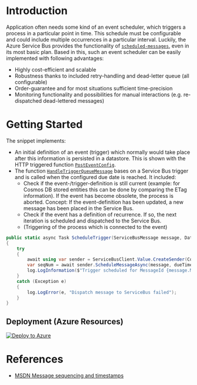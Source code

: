 # Introduction
Application often needs some kind of an event scheduler, which triggers a process in a particular point in time. This schedule must be configurable and could include multiple occurrences in a particular interval.
Luckily, the Azure Service Bus provides the functionality of [`scheduled-messages`](https://docs.microsoft.com/en-us/azure/service-bus-messaging/message-sequencing#scheduled-messages), even in its most basic plan. Based in this, such an event scheduler can be easily implemented with following advantages:
* Highly cost-efficient and scalable
* Robustness thanks to included retry-handling and dead-letter queue (all configurable)
* Order-guarantee and for most situations sufficient time-precision
* Monitoring functionality and possibilities for manual interactions (e.g. re-dispatched dead-lettered messages)

# Getting Started
The snippet implements:
* An initial definition of an event (trigger) which normally would take place after this information is persisted in a datastore. This is shown with the HTTP triggered function [`PostEventConfig`](./FunctionApp/Functions/PostEventConfig.cs).
* The function [`HandleTriggerQueueMessage`](./FunctionApp/Functions/HandleTriggerQueueMessage.cs) bases on a Service Bus trigger and is called when the configured due date is reached. It included:
  * Check if the event-/trigger-definition is still current (example: for Cosmos DB stored entities this can be done by comparing the ETag information). If the event has become obsolete, the process is aborted. Concept: If the event-definition has been updated, a new message has been placed in the Service Bus.
  * Check if the event has a definition of recurrence. If so, the next iteration is scheduled and dispatched to the Service Bus.
  * (Triggering of the process which is connected to the event)

```csharp
public static async Task ScheduleTrigger(ServiceBusMessage message, DateTimeOffset dueTimestamp, ILogger log, CancellationToken cancellationToken = default)
{
    try
    {
        await using var sender = ServiceBusClient.Value.CreateSender(Configurations.ServiceBusQueueName);
        var seqNum = await sender.ScheduleMessageAsync(message, dueTimestamp, cancellationToken);
        log.LogInformation($"Trigger scheduled for MessageId {message.MessageId} -> SequenceNumber = {seqNum}");
    }
    catch (Exception e)
    {
        log.LogError(e, "Dispatch message to ServiceBus failed");
    }
}
```

## Deployment (Azure Resources)
[![Deploy to Azure](https://aka.ms/deploytoazurebutton)](https://portal.azure.com/#create/Microsoft.Template/uri/https%3A%2F%2Fraw.githubusercontent.com%2Fgaraio%2FAzureRecipes%2Fmaster%2FSnippets%2Fcsharp%2Fservice-bus-based-event-scheduler%2Fazuredeploy.json)

# References
* [MSDN Message sequencing and timestamps](https://docs.microsoft.com/en-us/azure/service-bus-messaging/message-sequencing#scheduled-messages)
